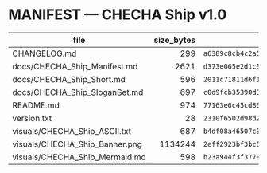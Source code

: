 # MANIFEST — CHECHA Ship v1.0

| file | size_bytes | sha256 |
|---|---:|---|
| CHANGELOG.md | 299 | `a6389c8cb4c2a5c73435b2fb66adfa67c6f8e88ebf5335fc091a16c4d06b2bf2` |
| docs/CHECHA_Ship_Manifest.md | 2621 | `d373e065e2d1c32e76ec26d3ff9641106573d4618c3ff8a161eb121334d022bf` |
| docs/CHECHA_Ship_Short.md | 596 | `2011c71811d6f1bf701bc68b87355d442a3ada03d9641c2f9df738fb612db7ea` |
| docs/CHECHA_Ship_SloganSet.md | 697 | `c0d9fcb35390d3a1114c2446d89c341a1c31ebcc37a7bb0356439011fe2c197d` |
| README.md | 974 | `77163e6c45cd8697c2a0d031c9cb7d546f6f774b8fda9aa8562fadfefa6a345b` |
| version.txt | 28 | `2310f6502d98d2e3493ac586d37795a8239a2d43e60dc8d1280619317aaa8ac1` |
| visuals/CHECHA_Ship_ASCII.txt | 687 | `b4df08a46507c3f0e1e2aad32998f8da72b68ecfc79e0ca6bf335228d8d8e739` |
| visuals/CHECHA_Ship_Banner.png | 1134244 | `2eff2923bf3bc6ffa215f567be7282f5e172c3f966750137320417d5fcaf1ad1` |
| visuals/CHECHA_Ship_Mermaid.md | 598 | `b23a944f3f37708071b383240ae63408fa1a80d3d3f20a6ae294f1e704adf5b4` |